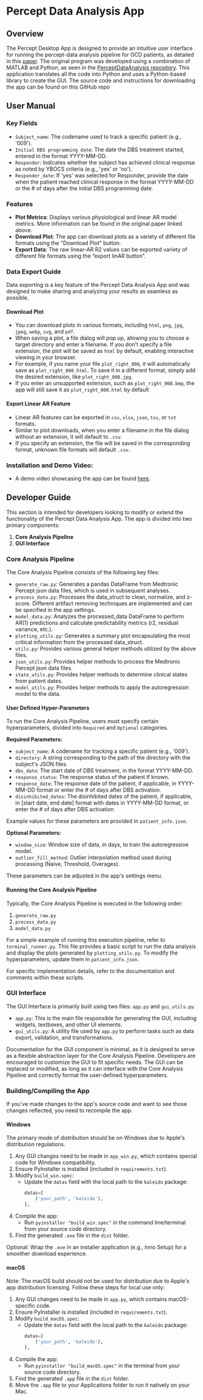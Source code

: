 # Percept Data Analysis App

## Overview

The Percept Desktop App is designed to provide an intuitive user interface for running the percept-data analysis pipeline for OCD patients, as detailed in this [paper](https://www.nature.com/articles/s41591-024-03125-0). The original program was developed using a combination of MATLAB and Python, as seen in the [PerceptDataAnalysis repository](https://github.com/shethlab/PerceptDataAnalysis). This application translates all the code into Python and uses a Python-based library to create the GUI. The source code and instructions for downloading the app can be found on this GitHub repo

## User Manual

### Key Fields

- `Subject_name`: The codename used to track a specific patient (e.g., '009').
- `Initial DBS programming date`: The date the DBS treatment started, entered in the format YYYY-MM-DD.
- `Responder`: Indicates whether the subject has achieved clinical response as noted by YBOCS criteria (e.g., 'yes' or 'no').
- `Responder_date`: If 'yes' was selected for Responder, provide the date when the patient reached clinical response in the format YYYY-MM-DD or the # of days after the initial DBS programming date.

### Features
- **Plot Metrics**: Displays various physiological and linear AR model metrics. More information can be found in the original paper linked above.
- **Download Plot**: The app can download plots as a variety of different file formats using the "Download Plot" button.
- **Export Data**: The raw linear-AR R2 values can be exported variety of different file formats using the “export linAR button”.

### Data Export Guide

Data exporting is a key feature of the Percept Data Analysis App and was designed to make sharing and analyzing your results as seamless as possible.

#### Download Plot

- You can download plots in various formats, including `html`, `png`, `jpg`, `jpeg`, `webp`, `svg`, and `pdf`.
- When saving a plot, a file dialog will pop up, allowing you to choose a target directory and enter a filename. If you don't specify a file extension, the plot will be saved as `html` by default, enabling interactive viewing in your browser.
- For example, if you name your file `plot_right_008`, it will automatically save as `plot_right_008.html`. To save it in a different format, simply add the desired extension, like `plot_right_008.jpg`.
- If you enter an unsupported extension, such as `plot_right_008.bmp`, the app will still save it as `plot_right_008.html` by default

#### Export Linear AR Feature

- Linear AR features can be exported in `csv`, `xlsx`, `json`, `tsv`, or `txt` formats.
- Similar to plot downloads, when you enter a filename in the file dialog without an extension, it will default to `.csv`.
- If you specify an extension, the file will be saved in the corresponding format, unknown file formats will default `.csv`.

### Installation and Demo Video:
- A demo video showcasing the app can be found [here](https://drive.google.com/file/d/1tWAAfF2GR7SGf6W4wstNonslh4T7LCWn/view).


## Developer Guide

This section is intended for developers looking to modify or extend the functionality of the Percept Data Analysis App. The app is divided into two primary components:

1. **Core Analysis Pipeline**
2. **GUI Interface**

### Core Analysis Pipeline

The Core Analysis Pipeline consists of the following key files:

- `generate_raw.py`: Generates a pandas DataFrame from Medtronic Percept json data files, which is used in subsequent analyses.
- `process_data.py`: Processes the data_struct to clean, normalize, and z-score. Different artifact removing techniques are implemented and can be specified in the app settings.
- `model_data.py`: Analyzes the processed_data DataFrame to perform AR(1) predictions and calculate predictability metrics (r2, residual variance, etc.).
- `plotting_utils.py`: Generates a summary plot encapsulating the most critical information from the processed data_struct.
- `utils.py`: Provides various general helper methods utilized by the above files.
- `json_utils.py`: Provides helper methods to process the Medtronic Percept json data files.
- `state_utils.py`: Provides helper methods to determine clinical states from patient dates.
- `model_utils.py`: Provides helper methods to apply the autoregression model to the data.

#### User Defined Hyper-Parameters

To run the Core Analysis Pipeline, users must specify certain hyperparameters, divided into `Required` and `Optional` categories.

**Required Parameters:**

- `subject_name`: A codename for tracking a specific patient (e.g., '009').
- `directory`: A string corresponding to the path of the directory with the subject's JSON files.
- `dbs_date`: The start date of DBS treatment, in the format YYYY-MM-DD.
- `response_status`: The response status of the patient if known.
- `response_date`: The response date of the patient, if applicable, in YYYY-MM-DD format or enter the # of days after DBS activation.
- `disinhibited_dates`: The disinhibited dates of the patient, if applicable, in [start date, end date] format with dates in YYYY-MM-DD format, or enter the # of days after DBS activation

Example values for these parameters are provided in `patient_info.json`.

**Optional Parameters:**

- `window_size`: Window size of data, in days, to train the autoregressive model.
- `outlier_fill_method`: Outlier interpolation method used during processing (Naive, Threshold, Overages).

These parameters can be adjusted in the app's settings menu.

#### Running the Core Analysis Pipeline

Typically, the Core Analysis Pipeline is executed in the following order:

1. `generate_raw.py`
2. `process_data.py`
3. `model_data.py`

For a simple example of running this execution pipeline, refer to `terminal_runner.py`. This file provides a basic script to run the data analysis and display the plots generated by `plotting_utils.py`. To modify the hyperparameters, update them in `patient_info.json`.

For specific implementation details, refer to the documentation and comments within these scripts.

### GUI Interface

The GUI Interface is primarily built using two files: `app.py` and `gui_utils.py`.

- `app.py`: This is the main file responsible for generating the GUI, including widgets, textboxes, and other UI elements.
- `gui_utils.py`: A utility file used by `app.py` to perform tasks such as data export, validation, and transformations.

Documentation for the GUI component is minimal, as it is designed to serve as a flexible abstraction layer for the Core Analysis Pipeline. Developers are encouraged to customize the GUI to fit specific needs. The GUI can be replaced or modified, as long as it can interface with the Core Analysis Pipeline and correctly format the user-defined hyperparameters.

### Building/Compiling the App

If you've made changes to the app's source code and want to see those changes reflected, you need to recompile the app.

#### Windows

The primary mode of distribution should be on Windows due to Apple's distribution regulations.

1. Any GUI changes need to be made in `app_win.py`, which contains special code for Windows compatibility.
2. Ensure PyInstaller is installed (included in `requirements.txt`).
3. Modify `build_win.spec`:
   - Update the `datas` field with the local path to the `kaleido` package:
     ```python
     datas=[
         ('your_path', 'kaleido'),
     ],
     ```
4. Compile the app:
   - Run `pyinstaller "build_win.spec"` in the command line/terminal from your source code directory.
5. Find the generated `.exe` file in the `dist` folder.

Optional: Wrap the `.exe` in an installer application (e.g., Inno Setup) for a smoother download experience.

#### macOS

Note: The macOS build should not be used for distribution due to Apple's app distribution licensing. Follow these steps for local use only:

1. Any GUI changes need to be made in `app.py`, which contains macOS-specific code.
2. Ensure PyInstaller is installed (included in `requirements.txt`).
3. Modify `build_macOS.spec`:
   - Update the `datas` field with the local path to the `kaleido` package:
     ```python
     datas=[
         ('your_path', 'kaleido'),
     ],
     ```
4. Compile the app:
   - Run `pyinstaller "build_macOS.spec"` in the terminal from your source code directory.
5. Find the generated `.app` file in the `dist` folder.
6. Move the `.app` file to your Applications folder to run it natively on your Mac.


